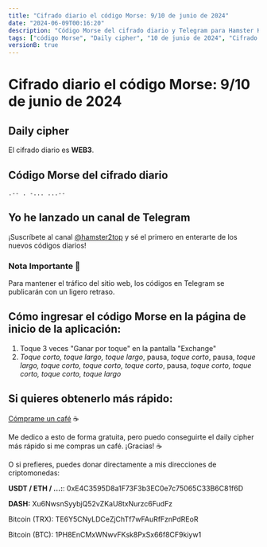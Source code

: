 ```yaml
---
title: "Cifrado diario el código Morse: 9/10 de junio de 2024"
date: "2024-06-09T00:16:20"
description: "Código Morse del cifrado diario y Telegram para Hamster Kombat."
tags: ["código Morse", "Daily cipher", "10 de junio de 2024", "Cifrado diario", "Telegram"]
versionB: true
---
```


# Cifrado diario el código Morse: 9/10 de junio de 2024

## Daily cipher

El cifrado diario es **WEB3**.

## Código Morse del cifrado diario

```
.-- . -... ...--
```

## Yo he lanzado un canal de Telegram

¡Suscríbete al canal [@hamster2top](https://t.me/hamster2top) y sé el primero en enterarte de los nuevos códigos diarios!

### Nota Importante 🙏

Para mantener el tráfico del sitio web, los códigos en Telegram se publicarán con un ligero retraso.

## Cómo ingresar el código Morse en la página de inicio de la aplicación:

1. Toque 3 veces "Ganar por toque" en la pantalla "Exchange"
2. *Toque corto, toque largo, toque largo*, pausa, *toque corto*, pausa, *toque largo, toque corto, toque corto, toque corto*, pausa, *toque corto, toque corto, toque corto, toque largo*

## Si quieres obtenerlo más rápido:

[Cómprame un café](https://www.buymeacoffee.com/hamster2) ☕️

Me dedico a esto de forma gratuita, pero puedo conseguirte el daily cipher más rápido si me compras un café. ¡Gracias! ☕️

O si prefieres, puedes donar directamente a mis direcciones de criptomonedas:

**USDT / ETH / ...:**: 0xE4C3595D8a1F73F3b3EC0e7c75065C33B6C81f6D

**DASH:** Xu6NwsnSyybjQ52vZKaU8txNurzc6FudFz

Bitcoin (TRX): TE6Y5CNyLDCeZjChTf7wFAuRfFznPdREoR

Bitcoin (BTC): 1PH8EnCMxWNwvFKsk8PxSx66f8CF9kiyw1